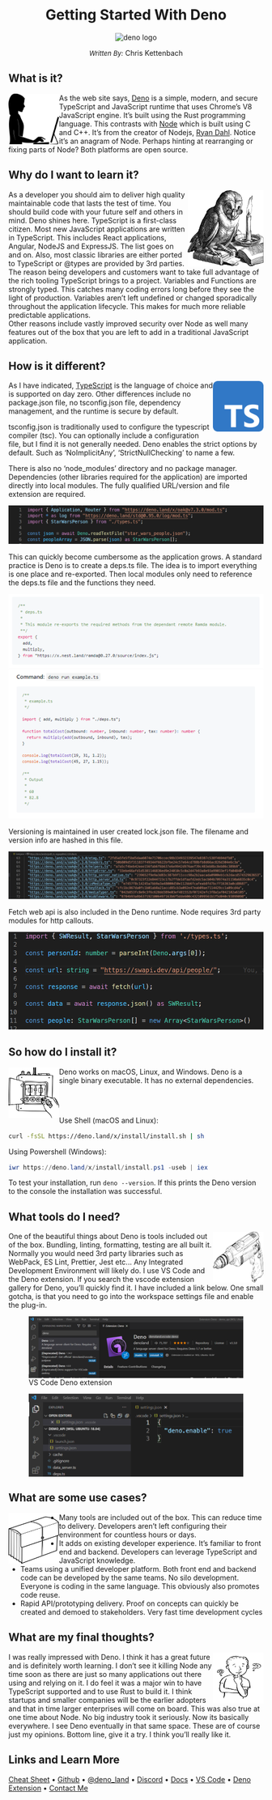 <center>

# Getting Started With Deno
</center>

<p align="center">
  <img width="200" height="200" src="https://deno.land/logo.svg" alt="deno logo">
</p>

<center>

<span align="center" style="font-size: small;">*Written By:*</span> Chris Kettenbach 
</center>


## What is it?

<img align="left" width="100" height="100" title="Programmer image" alt="programmer image" src="./img/arm.svg">

As the web site says, [Deno](https://deno.land) is a simple, modern, and secure TypeScript and JavaScript runtime that uses Chrome’s V8 JavaScript engine. It’s built using the Rust programming language. This contrasts with [Node](https://nodejs.org) which is built using C and C++. It’s from the creator of Nodejs, [Ryan Dahl](https://en.wikipedia.org/wiki/ryan_dahl). Notice it’s an anagram of Node. Perhaps hinting at rearranging or fixing parts of Node? Both platforms are open source.

## Why do I want to learn it?

<img align="right" width="150" height="150" title="Programmer image" alt="Ryan Dahl" src="./img/owl.svg">

As a developer you should aim to deliver high quality maintainable code that lasts the test of time. You should build code with your future self and others in mind. Deno shines here. TypeScript is a first-class citizen. Most new JavaScript applications are written in TypeScript. This includes React applications, Angular, NodeJS and ExpressJS. The list goes on and on. Also, most classic libraries are either ported to TypeScript or @types are provided by 3rd parties. The reason being developers and customers want to take full advantage of the rich tooling TypeScript brings to a project. Variables and Functions are strongly typed. This catches many coding errors long before they see the light of production. Variables aren’t left undefined or changed sporadically throughout the application lifecycle. This makes for much more reliable predictable applications.  
Other reasons include vastly improved security over Node as well many features out of the box that you are left to add in a traditional JavaScript application.


## How is it different?

<img align="right" width="100" height="100" src="./img/typescriptlogo.png">

As I have indicated, [TypeScript](https://www.typescriptlang.org/) is the language of choice and is supported on day zero. Other differences include no package.json file, no tsconfig.json file, dependency management, and the runtime is secure by default.

tsconfig.json is traditionally used to configure the typescript compiler (tsc). You can optionally include a configuration file, but I find it is not generally needed. Deno enables the strict options by default. Such as ‘NoImplicitAny’, ‘StrictNullChecking’ to name a few.

There is also no ‘node_modules’ directory and no package manager. Dependencies (other libraries required for the application) are imported directly into local modules. The fully qualified URL/version and file extension are required. 

<center>
<img src="./img/imports.png">
</center>

This can quickly become cumbersome as the application grows. A standard practice is Deno is to create a deps.ts file. The idea is to import everything is one place and re-exported. Then local modules only need to reference the deps.ts file and the functions they need.

<center>
<img src="./img/deps.png">
<img src="./img/deps_import.png">
</center>

Versioning is maintained in user created lock.json file. The filename and version info are hashed in this file. 

<center>
<img src="./img/lockjson.png">
</center>

Fetch web api is also included in the Deno runtime. Node requires 3rd party modules for http callouts.

<center>
<img src="./img/typescript.png">
</center>

## So how do I install it?

<img align="left" width="100" height="100" title="fusebox image" alt="fusebox image" src="./img/fuse.svg">

Deno works on macOS, Linux, and Windows. Deno is a single binary executable. It has no external dependencies.

<br>
<br>


Use Shell (macOS and Linux):

```bash
curl -fsSL https://deno.land/x/install/install.sh | sh
```

Using Powershell (Windows):

```powershell
iwr https://deno.land/x/install/install.ps1 -useb | iex
```

To test your installation, run `deno --version`. If this prints the Deno version to the console the installation was successful.


## What tools do I need?

<img align="right" width="100" height="100" src="./img/drill.svg">

One of the beautiful things about Deno is tools included out of the box.  Bundling, linting, formatting, testing are all built it. Normally you would need 3rd party libraries such as WebPack, ES Lint, Prettier, Jest etc...  Any Integrated Development Environment will likely do. I use VS Code and the Deno extension. If you search the vscode extension gallery for Deno, you’ll quickly find it. I have included a link below. One small gotcha, is that you need to go into the workspace settings file and enable the plug-in.

<figure>
  <img align="center" src="./img/deno_extension.png">
  <figcaption>VS Code Deno extension</figcaption>
</figure>

<figure>
  <img align="center" src="./img/enable_deno.png">
</figure>


## What are some use cases?

<img align="left" width="100" height="100" src="./img/briefcase.svg">


- Many tools are included out of the box. This can reduce time to delivery. Developers aren’t left configuring their environment for countless hours or days.
- It adds on existing developer experience. It’s familiar to front end and backend. Developers can leverage TypeScript and JavaScript knowledge.
- Teams using a unified developer platform. Both front end and backend code can be developed by the same teams.  No silo development. Everyone is coding in the same language.  This obviously also promotes code reuse.
- Rapid API/prototyping delivery.  Proof on concepts can quickly be created and demoed to stakeholders.  Very fast time development cycles


## What are my final thoughts?

<img align="right" width="100" height="100" src="./img/thinker.svg">

I was really impressed with Deno.  I think it has a great future and is definitely worth learning.  I don’t see it killing Node any time soon as there are just so many applications out there using and relying on it.  I do feel it was a major win to have TypeScript supported and to use Rust to build it.  I think startups and smaller companies will be the earlier adopters and that in time larger enterprises will come on board.  This was also true at one time about Node.  No big industry took it seriously. Now its basically everywhere.  I see Deno eventually in that same space.  These are of course just my opinions.  Bottom line, give it a try.  I think you’ll really like it.

## Links and Learn More
[Cheat Sheet](https://droces.github.io/Deno-Cheat-Sheet/) • [Github](https://github.com/denoland/deno) • [@deno_land](https://twitter.com/deno_land) • [Discord](https://discord.gg/deno) • [Docs](https://deno.land/manual) • [VS Code](https://code.visualstudio.com/) • [Deno Extension](https://marketplace.visualstudio.com/items?itemName=denoland.vscode-deno) • [Contact Me](mailto:christopherk@logic2020.com)
